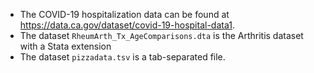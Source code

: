 - The COVID-19 hospitalization data can be found at https://data.ca.gov/dataset/covid-19-hospital-data1. 
- The dataset `RheumArth_Tx_AgeComparisons.dta` is the Arthritis dataset with a Stata extension
- The dataset `pizzadata.tsv` is a tab-separated file.
